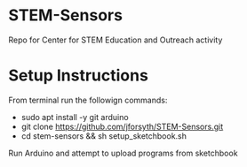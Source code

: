 # STEM-Sensors
Repo for Center for STEM Education and Outreach activity

# Setup Instructions
From terminal run the followign commands:
* sudo apt install -y git arduino
* git clone https://github.com/jforsyth/STEM-Sensors.git
* cd stem-sensors && sh setup_sketchbook.sh

Run Arduino and attempt to upload programs from sketchbook
